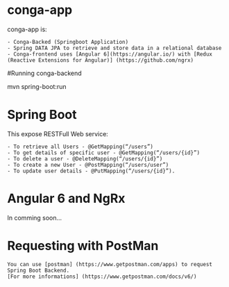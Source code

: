 # conga-app

conga-app is:

    - Conga-Backed (Springboot Application)
    - Spring DATA JPA to retrieve and store data in a relational database 
    - Conga-frontend uses [Angular 6](https://angular.io/) with [Redux (Reactive Extensions for Angular)] (https://github.com/ngrx)


#Running conga-backend

mvn spring-boot:run

# Spring Boot

This expose RESTFull Web service: 

    - To retrieve all Users - @GetMapping(“/users”)
    - To get details of specific user - @GetMapping(“/users/{id}”)
    - To delete a user - @DeleteMapping(“/users/{id}”)
    - To create a new User - @PostMapping(“/users/user”)
    - To update user details - @PutMapping(“/users/{id}”).

# Angular 6 and NgRx

In comming soon...

# Requesting with PostMan

    You can use [postman] (https://www.getpostman.com/apps) to request Spring Boot Backend.
    [For more informations] (https://www.getpostman.com/docs/v6/)
